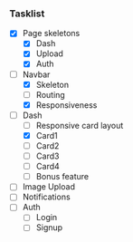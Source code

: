 ### Tasklist

- [x] Page skeletons
  - [x] Dash
  - [x] Upload
  - [x] Auth
- [ ] Navbar
  - [x] Skeleton
  - [ ] Routing
  - [x] Responsiveness
- [ ] Dash
  - [ ] Responsive card layout
  - [x] Card1
  - [ ] Card2
  - [ ] Card3
  - [ ] Card4
  - [ ] Bonus feature
- [ ] Image Upload
- [ ] Notifications
- [ ] Auth
  - [ ] Login
  - [ ] Signup
